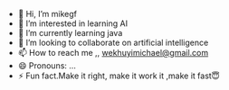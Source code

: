 - 👋 Hi, I’m mikegf
- 👀 I’m interested in learning AI
- 🌱 I’m currently learning java
- 💞️ I’m looking to collaborate on artificial intelligence 
- 📫 How to reach me ,, wekhuyimichael@gmail.com
- 😄 Pronouns: ...
- ⚡ Fun fact.Make it right, make it work it ,make it fast😇

<!---
Offsafby/Offsafby is a ✨ special ✨ repository because its `README.md` (this file) appears on your GitHub profile.
You can click the Preview link to take a look at your changes.
--->
